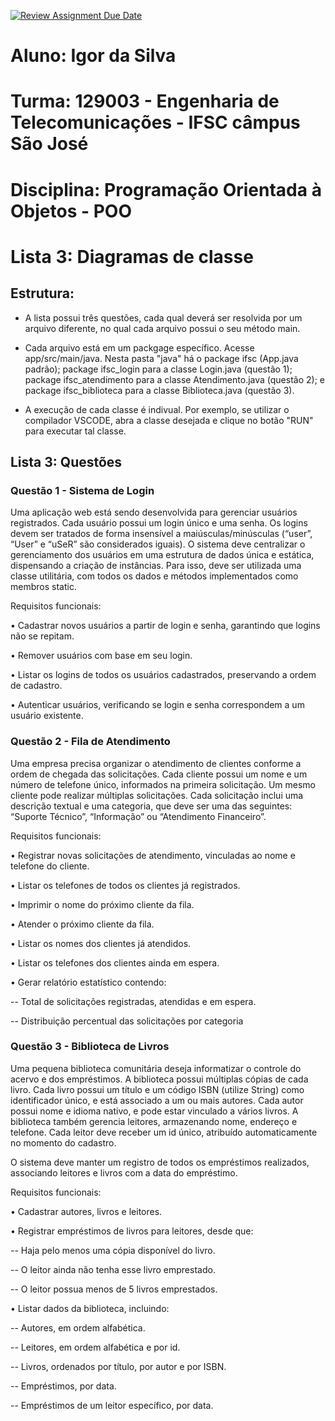 [![Review Assignment Due Date](https://classroom.github.com/assets/deadline-readme-button-22041afd0340ce965d47ae6ef1cefeee28c7c493a6346c4f15d667ab976d596c.svg)](https://classroom.github.com/a/DaO0-MBc)

# Aluno: Igor da Silva
# Turma: 129003 - Engenharia de Telecomunicações - IFSC câmpus São José
# Disciplina: Programação Orientada à Objetos - POO

# Lista 3: Diagramas de classe

## Estrutura: 
- A lista possui três questões, cada qual deverá ser resolvida por um arquivo diferente, no qual cada arquivo possui o seu método main.

- Cada arquivo está em um packgage específico. Acesse app/src/main/java. Nesta pasta "java" há o package ifsc (App.java padrão); package ifsc_login para a classe Login.java (questão 1); package ifsc_atendimento para a classe Atendimento.java (questão 2); e package ifsc_biblioteca para a classe Biblioteca.java (questão 3).

- A execução de cada classe é indivual. Por exemplo, se utilizar o compilador VSCODE, abra a classe desejada e clique no botão "RUN" para executar tal classe.

## Lista 3: Questões
### Questão 1 - Sistema de Login
Uma aplicação web está sendo desenvolvida para gerenciar usuários registrados. Cada usuário possui
um login único e uma senha. Os logins devem ser tratados de forma insensível a maiúsculas/minúsculas
(“user”, “User” e “uSeR” são considerados iguais). O sistema deve centralizar o gerenciamento dos
usuários em uma estrutura de dados única e estática, dispensando a criação de instâncias. Para isso, deve
ser utilizada uma classe utilitária, com todos os dados e métodos implementados como membros static.


Requisitos funcionais:

• Cadastrar novos usuários a partir de login e senha, garantindo que logins não se repitam.

• Remover usuários com base em seu login.

• Listar os logins de todos os usuários cadastrados, preservando a ordem de cadastro.

• Autenticar usuários, verificando se login e senha correspondem a um usuário existente.

### Questão 2 - Fila de Atendimento
Uma empresa precisa organizar o atendimento de clientes conforme a ordem de chegada das solicitações.
Cada cliente possui um nome e um número de telefone único, informados na primeira solicitação. Um
mesmo cliente pode realizar múltiplas solicitações. Cada solicitação inclui uma descrição textual e
uma categoria, que deve ser uma das seguintes: “Suporte Técnico”, “Informação” ou “Atendimento
Financeiro”.


Requisitos funcionais:

• Registrar novas solicitações de atendimento, vinculadas ao nome e telefone do cliente.

• Listar os telefones de todos os clientes já registrados.

• Imprimir o nome do próximo cliente da fila.

• Atender o próximo cliente da fila.

• Listar os nomes dos clientes já atendidos.

• Listar os telefones dos clientes ainda em espera.

• Gerar relatório estatístico contendo:

-- Total de solicitações registradas, atendidas e em espera.

-- Distribuição percentual das solicitações por categoria

### Questão 3 - Biblioteca de Livros
Uma pequena biblioteca comunitária deseja informatizar o controle do acervo e dos empréstimos. A
biblioteca possui múltiplas cópias de cada livro. Cada livro possui um título e um código ISBN (utilize
String) como identificador único, e está associado a um ou mais autores. Cada autor possui nome e
idioma nativo, e pode estar vinculado a vários livros. A biblioteca também gerencia leitores, armazenando
nome, endereço e telefone. Cada leitor deve receber um id único, atribuído automaticamente no momento
do cadastro.

O sistema deve manter um registro de todos os empréstimos realizados, associando leitores e livros com a
data do empréstimo.


Requisitos funcionais:

• Cadastrar autores, livros e leitores.

• Registrar empréstimos de livros para leitores, desde que:

-- Haja pelo menos uma cópia disponível do livro.

-- O leitor ainda não tenha esse livro emprestado.

-- O leitor possua menos de 5 livros emprestados.


• Listar dados da biblioteca, incluindo:

-- Autores, em ordem alfabética.

-- Leitores, em ordem alfabética e por id.

-- Livros, ordenados por título, por autor e por ISBN.

-- Empréstimos, por data.

-- Empréstimos de um leitor específico, por data.